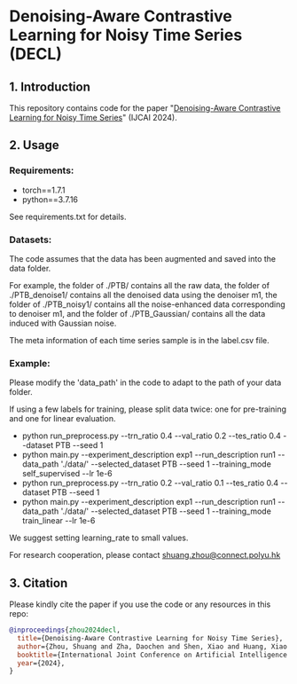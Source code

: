 # Denoising-Aware Contrastive Learning for Noisy Time Series (DECL)

## 1. Introduction
This repository contains code for the paper "[Denoising-Aware Contrastive Learning for Noisy Time Series](https://www.ijcai.org/proceedings/2024/0624.pdf)" (IJCAI 2024).


## 2. Usage
### Requirements:
+ torch==1.7.1
+ python==3.7.16

See requirements.txt for details.


### Datasets:
The code assumes that the data has been augmented and saved into the data folder.

For example, the folder of ./PTB/ contains all the raw data, the folder of ./PTB_denoise1/ contains all the denoised data using the denoiser m1, the folder of ./PTB_noisy1/ contains all the noise-enhanced data corresponding to denoiser m1, and the folder of ./PTB_Gaussian/ contains all the data induced with Gaussian noise.

The meta information of each time series sample is in the label.csv file.


### Example:
Please modify the 'data_path' in the code to adapt to the path of your data folder.

If using a few labels for training, please split data twice: one for pre-training and one for linear evaluation.

+ python run_preprocess.py --trn_ratio 0.4 --val_ratio 0.2 --tes_ratio 0.4 --dataset PTB --seed 1 
+ python main.py --experiment_description exp1 --run_description run1 --data_path './data/' --selected_dataset PTB --seed 1 --training_mode self_supervised --lr 1e-6
+ python run_preprocess.py --trn_ratio 0.2 --val_ratio 0.1 --tes_ratio 0.4 --dataset PTB --seed 1 
+ python main.py --experiment_description exp1 --run_description run1 --data_path './data/' --selected_dataset PTB --seed 1 --training_mode train_linear --lr 1e-6

We suggest setting learning_rate to small values.


For research cooperation, please contact shuang.zhou@connect.polyu.hk


## 3. Citation
Please kindly cite the paper if you use the code or any resources in this repo:
```bib
@inproceedings{zhou2024decl,
  title={Denoising-Aware Contrastive Learning for Noisy Time Series},
  author={Zhou, Shuang and Zha, Daochen and Shen, Xiao and Huang, Xiao and Zhang, Rui and Chung, Fu-Lai},
  booktitle={International Joint Conference on Artificial Intelligence (IJCAI)},
  year={2024},
}
```
